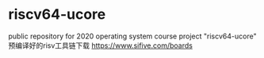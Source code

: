# riscv64-ucore
public repository for 2020 operating system course project "riscv64-ucore"
预编译好的risv工具链下载
https://www.sifive.com/boards
